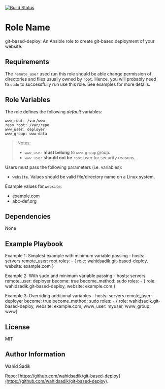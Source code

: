[![Build Status](https://travis-ci.org/wahidsadik/git-based-deploy.svg?branch=master)](https://travis-ci.org/wahidsadik/git-based-deploy)

Role Name
=========

git-based-deploy: An Ansible role to create git-based deployment of your website.

Requirements
------------

The `remote_user` used run this role should be able change permission of directories and files usually owned by `root`. Hence, you will probably need to `sudo` to successfully run use this role. See examples for more details.

Role Variables
--------------

The role defines the following _default_ variables:

    www_root: /var/www
    repo_root: /var/repo
    www_user: deployer
    www_group: www-data

>Notes:
>
> - `www_user` **must belong** to `www_group` group.
> - `www_user` **should not be** `root` user for security reasons.

Users must pass the following parameters (i.e. variables):

- `website`. Values should be valid file/directory name on a Linux system.

Example values for `website`:

- example.com
- abc-def.org

Dependencies
------------

None

Example Playbook
----------------

Example 1: Simplest example with minimum variable passing
    - hosts: servers
      remote_user: root
      roles:
         - { role: wahidsadik.git-based-deploy, website: example.com }

 Example 2: With sudo and  minimum variable passing
     - hosts: servers
       remote_user: deployer
       become: true
       become_method: sudo
       roles:
          - { role: wahidsadik.git-based-deploy, website: example.com }

 Example 3: Overriding additional variables
     - hosts: servers
       remote_user: deployer
       become: true
       become_method: sudo
       roles:
          - { role: wahidsadik.git-based-deploy, website: example.com,  www_user: myuser, www_group: www}

License
-------

MIT

Author Information
------------------

Wahid Sadik

Repo: [https://github.com/wahidsadik/git-based-deploy](https://github.com/wahidsadik/git-based-deploy).
